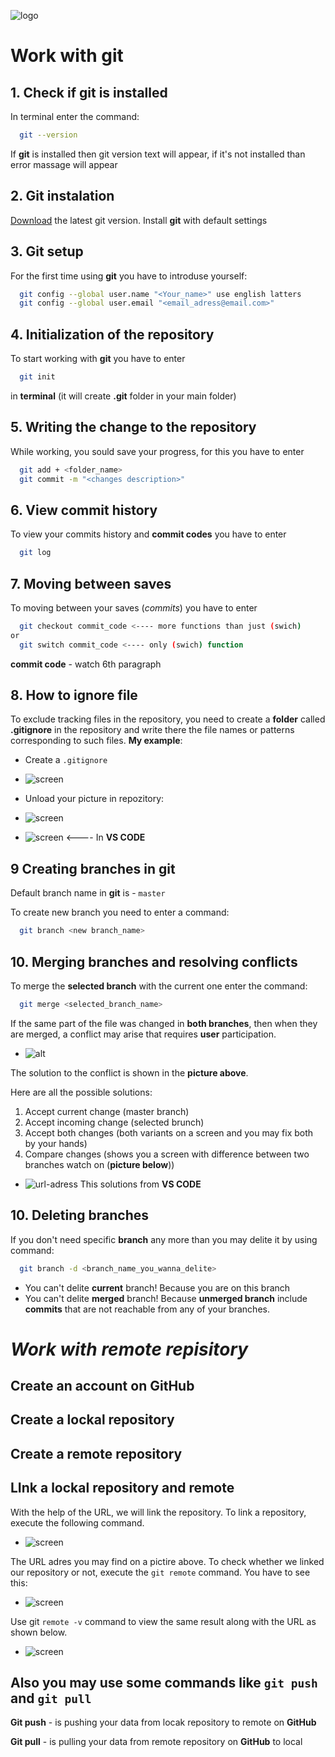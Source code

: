 ![logo](1color-lightbg@2x.png)
# Work with git
## 1. Check if git is installed
In terminal enter the command: 
```Bash 
  git --version
```
If **git** is installed then git version text will appear, if it's not installed than error massage will appear

## 2. Git instalation
[Download](https://git-scm.com/book/ru/v2/%D0%92%D0%B2%D0%B5%D0%B4%D0%B5%D0%BD%D0%B8%D0%B5-%D0%A3%D1%81%D1%82%D0%B0%D0%BD%D0%BE%D0%B2%D0%BA%D0%B0-Git) the latest git version. Install **git** with default settings

## 3. Git setup
For the first time using **git** you have to introduse yourself:
```Bash
  git config --global user.name "<Your_name>" use english latters 
  git config --global user.email "<email_adress@email.com>"
```

## 4. Initialization of the repository
To start working with **git** you have to enter 
```Bash
  git init
```
in **terminal** (it will create **.git** folder in your main folder)

## 5. Writing the change to the repository 
While working, you sould save your progress, for this you have to enter
```Bash
  git add + <folder_name> 
  git commit -m "<changes description>"
```

## 6. View commit history
To view your commits history and **commit codes** you have to enter
```Bash
  git log
```
## 7. Moving between saves
To moving between your saves (*commits*) you have to enter 
```Bash
  git checkout commit_code <---- more functions than just (swich)
or
  git switch commit_code <---- only (swich) function
 ```
**commit code** - watch 6th paragraph

## 8. How to ignore file
 To exclude tracking files in the repository, you need to create a **folder** called **.gitignore** in the repository and write there the file names or patterns corresponding to such files. **My example**:

* Create a `.gitignore`  
* ![screen](screen.jpg)

* Unload your picture in repozitory:

* ![screen](screen3.jpg) 

* ![screen](screen2.jpg) <---- In **VS CODE**

## 9 Creating branches in **git**
Default branch name in **git** is - `master`

To create new branch you need to enter a command:

```Bash
  git branch <new branch_name>
```
## 10. Merging branches and resolving conflicts
To merge the **selected branch** with the current one enter the command:
```Bash
  git merge <selected_branch_name>
```
If the same part of the file was changed in **both branches**, then when they are merged, a conflict may arise that requires **user** participation.

 * ![alt](palapa.jpg)

 The solution to the conflict is shown in the **picture above**.
 
 Here are all the possible solutions:
 1. Accept current change (master branch)
 2. Accept incoming change (selected brunch)
 3. Accept both changes (both variants on a screen and you may fix both by your hands)
 4. Compare changes (shows you a screen with difference between two branches watch on (**picture below**))

* ![url-adress](https://learn.microsoft.com/en-us/visualstudio/version-control/media/vs-2022/git-compare-branches.png?view=vs-2022#lightbox)
This solutions from **VS CODE**

## 10. Deleting branches
If you don't need specific **branch** any more than you may delite it by using command:
```Bash
  git branch -d <branch_name_you_wanna_delite>
```
* You can't delite **current** branch! Because you are on this branch 
* You can't delite **merged** branch! Because **unmerged branch** include **commits** that are not reachable from any of your branches.

# ***Work with remote repisitory***
## Create an account on GitHub
## Create a lockal repository
## Create a remote repository
## LInk a lockal repository and remote
With the help of the URL, we will link the repository. To link a repository, execute the following command.

* ![screen]()

The URL adres you may find on a pictire above.
To check whether we linked our repository or not, execute the ```git remote``` command. You have to see this:
* ![screen](https://www.toolsqa.com/gallery/Git/6.Local%20Repository%20Remote%20repository%20-%20Git%20Remote%20command%20to%20check%20if%20repository%20is%20connected%20with%20Origin.png)

Use git ```remote -v``` command to view the same result along with the URL as shown below.
* ![screen](https://www.toolsqa.com/gallery/Git/7.Local%20Repository%20Remote%20repository%20-%20Git%20Remote%20command%20to%20show%20link%20remote%20repository.png)

## Also you may use some commands like ```git push``` and ```git pull```

**Git push** - is pushing your data from locak repository to remote on **GitHub**

**Git pull** - is pulling your data from remote repository on **GitHub** to local